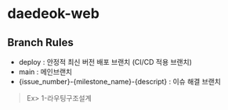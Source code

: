 # daedeok-web

## Branch Rules

- deploy : 안정적 최신 버전 배포 브랜치 (CI/CD 적용 브랜치)
- main : 메인브랜치
- {issue_number}-{milestone_name}-{descript} : 이슈 해결 브랜치
> Ex> 1-라우팅구조설계
